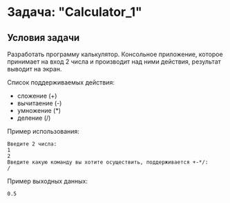 # Задача: "Calculator_1"
## Условия задачи

Разработать программу калькулятор. Консольное приложение, которое принимает на вход 2 числа и производит над ними действия, результат выводит на экран.

Список поддерживаемых действия:

- сложение (+)
- вычитаение (-)
- умножение (*)
- деление (/)

Пример использования:
```
Введите 2 числа:
1
2
Введите какую команду вы хотите осуществить, поддерживается +-*/:
/
```

Пример выходных данных:
```
0.5
```
